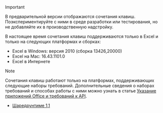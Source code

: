 > [!IMPORTANT]
> В предварительной версии отображаются сочетания клавиш. Поэкспериментируйте с ними в среде разработки или тестирования, но не добавляйте их в производственную надстройку.
>
> В настоящее время сочетания клавиш поддерживаются только в Excel и только на следующих платформах и сборках:
>
>* Excel в Windows: версия 2010 (сборка 13426,20000)
>* Excel на Mac: 16.43.1101.0
>* Excel в Интернете

> [!NOTE]
> Сочетания клавиш работают только на платформах, поддерживающих следующие наборы требований. Дополнительные сведения о наборах требований и способах работы с ними можно узнать в статье [Указание приложений Office и требований к API](../develop/specify-office-hosts-and-api-requirements.md).
>
> - [Шаредрунтиме 1,1](../reference/requirement-sets/shared-runtime-requirement-sets.md)